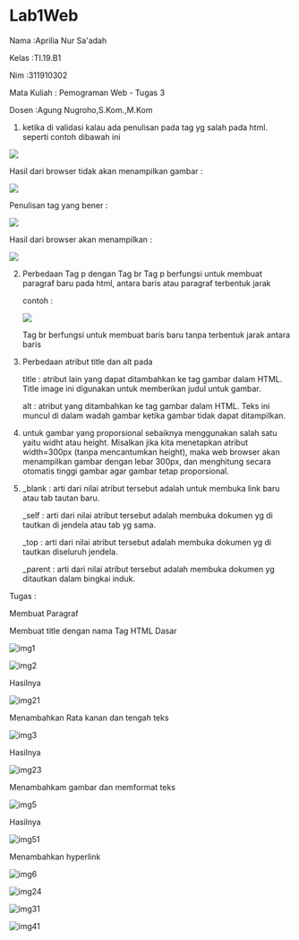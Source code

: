 # Lab1Web
<p>Nama   :Aprilia Nur Sa'adah </p>
<p>Kelas  :TI.19.B1 </p>
<p>Nim    :311910302 </p> 
<p>Mata Kuliah  : Pemograman Web - Tugas 3
<p>Dosen  :Agung Nugroho,S.Kom.,M.Kom </p>


1.	ketika di validasi kalau ada penulisan pada tag yg salah pada html. seperti contoh dibawah ini


![](https://user-images.githubusercontent.com/54062259/112762903-6b69f900-902c-11eb-8fad-be619877c4c2.PNG)


Hasil dari browser tidak akan menampilkan gambar :



![](https://user-images.githubusercontent.com/54062259/112763029-f4813000-902c-11eb-9e6b-3dccef89e196.PNG)



Penulisan tag yang bener :



![](https://user-images.githubusercontent.com/54062259/112763062-20041a80-902d-11eb-8e0c-3f4d99f58573.PNG)



Hasil dari browser akan menampilkan :



![](https://user-images.githubusercontent.com/54062259/112763067-2d210980-902d-11eb-9067-c366f92f62bb.PNG)


2. Perbedaan Tag p dengan Tag br
   Tag p berfungsi untuk membuat paragraf baru pada html, antara baris atau paragraf terbentuk jarak
   
   
     contoh :
     
     
     ![](https://user-images.githubusercontent.com/54062259/112763281-06af9e00-902e-11eb-820d-720096499429.PNG)
   
   Tag br berfungsi untuk membuat baris baru tanpa terbentuk jarak antara baris
   
3. Perbedaan atribut title dan alt pada <img>

      title : atribut lain yang dapat ditambahkan ke tag gambar dalam HTML. Title image ini digunakan untuk memberikan judul untuk gambar.
      
      alt :  atribut yang ditambahkan ke tag gambar dalam HTML. Teks ini muncul di dalam wadah gambar ketika gambar tidak dapat ditampilkan.

4. untuk gambar yang proporsional sebaiknya menggunakan salah satu yaitu widht atau height. Misalkan jika kita menetapkan atribut width=300px (tanpa mencantumkan height), maka web browser akan menampilkan gambar dengan lebar 300px, dan menghitung secara otomatis tinggi gambar agar gambar tetap proporsional.


5. _blank : arti dari nilai atribut tersebut adalah untuk membuka link baru atau tab tautan  baru.

    _self : arti dari nilai atribut tersebut adalah membuka dokumen yg di tautkan di jendela atau tab yg sama.
    
    _top : arti dari nilai atribut tersebut adalah membuka dokumen yg di tautkan diseluruh jendela.
    
    _parent : arti dari nilai atribut tersebut adalah membuka dokumen yg ditautkan dalam bingkai induk. 



Tugas :

Membuat Paragraf

Membuat title dengan nama Tag HTML Dasar

![img1](https://user-images.githubusercontent.com/54062259/112799651-d51fec80-9098-11eb-980e-daa6889cb1aa.PNG)


![img2](https://user-images.githubusercontent.com/54062259/112800650-2086ca80-909a-11eb-9953-641470b15e4c.PNG)

Hasilnya

![img21](https://user-images.githubusercontent.com/54062259/112801345-fc77b900-909a-11eb-8848-9a6650bb438b.PNG)

Menambahkan Rata kanan dan tengah teks

![img3](https://user-images.githubusercontent.com/54062259/112800830-5e83ee80-909a-11eb-88ab-6a4bac3e3bdc.PNG)

Hasilnya

![img23](https://user-images.githubusercontent.com/54062259/112801377-06012100-909b-11eb-8e5d-f6618324858d.PNG)


Menambahkam gambar dan memformat teks

![img5](https://user-images.githubusercontent.com/54062259/112801279-e4a03500-909a-11eb-943a-c09ca314ca38.PNG)

Hasilnya

![img51](https://user-images.githubusercontent.com/54062259/112801743-73ad4d00-909b-11eb-973a-baf6e94aed7c.PNG)


Menambahkan hyperlink 


![img6](https://user-images.githubusercontent.com/54062259/112801300-ec5fd980-909a-11eb-9045-a71f8036cc4e.PNG)



![img24](https://user-images.githubusercontent.com/54062259/112801408-0e595c00-909b-11eb-8838-bfec8dad2dac.PNG)

![img31](https://user-images.githubusercontent.com/54062259/112801507-2b8e2a80-909b-11eb-8979-2d1cd1ad94d3.PNG)


![img41](https://user-images.githubusercontent.com/54062259/112801647-5b3d3280-909b-11eb-83f4-ff2692ed569c.PNG)



